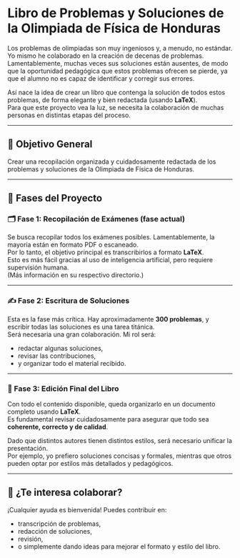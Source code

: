 # Libro de Problemas y Soluciones de la Olimpiada de Física de Honduras

Los problemas de olimpiadas son muy ingeniosos y, a menudo, no estándar. Yo mismo he colaborado en la creación de decenas de problemas.  
Lamentablemente, muchas veces sus soluciones están ausentes, de modo que la oportunidad pedagógica que estos problemas ofrecen se pierde, ya que el alumno no es capaz de identificar y corregir sus errores.

Así nace la idea de crear un libro que contenga la solución de todos estos problemas, de forma elegante y bien redactada (usando **LaTeX**).  
Para que este proyecto vea la luz, se necesita la colaboración de muchas personas en distintas etapas del proceso.

---

## 📌 Objetivo General
Crear una recopilación organizada y cuidadosamente redactada de los problemas y soluciones de la Olimpiada de Física de Honduras.

---

## 🔧 Fases del Proyecto

### 🗂 Fase 1: Recopilación de Exámenes (fase actual)
Se busca recopilar todos los exámenes posibles. Lamentablemente, la mayoría están en formato PDF o escaneado.  
Por lo tanto, el objetivo principal es transcribirlos a formato **LaTeX**.  
Esto es más fácil gracias al uso de inteligencia artificial, pero requiere supervisión humana.  
(Más información en su respectivo directorio.)

---

### ✍️ Fase 2: Escritura de Soluciones
Esta es la fase más crítica. Hay aproximadamente **300 problemas**, y escribir todas las soluciones es una tarea titánica.  
Será necesaria una gran colaboración. Mi rol será:
- redactar algunas soluciones,
- revisar las contribuciones,
- y organizar todo el material recibido.

---

### 📘 Fase 3: Edición Final del Libro
Con todo el contenido disponible, queda organizarlo en un documento completo usando **LaTeX**.  
Es fundamental revisar cuidadosamente para asegurar que todo sea **coherente, correcto y de calidad**.

Dado que distintos autores tienen distintos estilos, será necesario unificar la presentación.  
Por ejemplo, yo prefiero soluciones concisas y formales, mientras que otros pueden optar por estilos más detallados y pedagógicos.

---

## 🤝 ¿Te interesa colaborar?
¡Cualquier ayuda es bienvenida! Puedes contribuir en:
- transcripción de problemas,
- redacción de soluciones,
- revisión,
- o simplemente dando ideas para mejorar el formato y estilo del libro.

